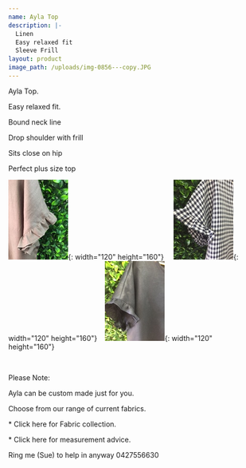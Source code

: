 ```yaml
---
name: Ayla Top
description: |-
  Linen
  Easy relaxed fit
  Sleeve Frill
layout: product
image_path: /uploads/img-0856---copy.JPG
---
```


Ayla Top.&nbsp;

Easy relaxed fit.&nbsp;&nbsp;

Bound neck line&nbsp;&nbsp;

Drop shoulder with frill&nbsp;

Sits close on hip

Perfect plus size top

![](/uploads/img-0802---copy.JPG){: width="120" height="160"}&nbsp; &nbsp; &nbsp;![](/uploads/img-0855---copy.JPG){: width="120" height="160"}&nbsp; &nbsp;&nbsp;![](/uploads/img-0857---copy.JPG){: width="120" height="160"}&nbsp;&nbsp;

&nbsp;

Please Note:

Ayla can be custom made just for you.

Choose from our range of current fabrics.

\* Click here for Fabric collection.

\* Click here for measurement advice.

Ring me (Sue) to help in anyway 0427556630